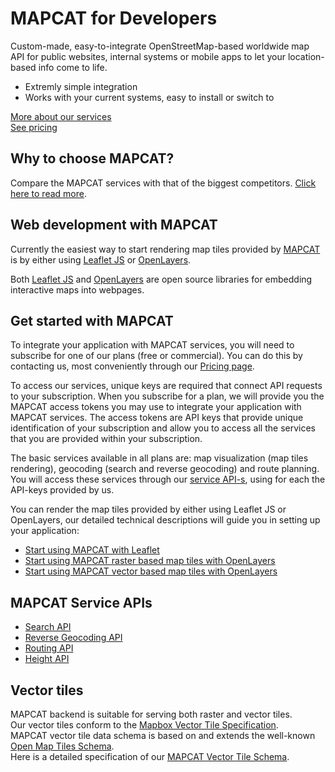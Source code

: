 # MAPCAT for Developers

Custom-made, easy-to-integrate OpenStreetMap-based worldwide map API for public websites, internal systems or mobile apps to let your location-based info come to life.
- Extremly simple integration
- Works with your current systems, easy to install or switch to

[More about our services](https://pro.mapcat.com/services/)  
[See pricing](https://pro.mapcat.com/planpricing/)

## Why to choose MAPCAT?

Compare the MAPCAT services with that of the biggest competitors. [Click here to read more](development-comparison/index.md).

## Web development with MAPCAT

Currently the easiest way to start rendering map tiles provided by [MAPCAT](https://mapcat.com) is by either using [Leaflet JS](http://leafletjs.com) or [OpenLayers](http://openlayers.org).

Both [Leaflet JS](http://leafletjs.com) and [OpenLayers](http://openlayers.org) are open source libraries for embedding interactive maps into webpages.

## Get started with MAPCAT

To integrate your application with MAPCAT services, you will need to subscribe for one of our plans (free or commercial). You can do this by contacting us, most conveniently through our [Pricing page](https://pro.mapcat.com/planpricing/).

To access our services, unique keys are required that connect API requests to your subscription. When you subscribe for a plan, we will provide you the MAPCAT access tokens you may use to integrate your application with MAPCAT services. The access tokens are API keys that provide unique identification of your subscription and allow you to access all the services that you are provided within your subscription.

The basic services available in all plans are: map visualization (map tiles rendering), geocoding (search and reverse geocoding) and route planning. You will access these services through our [service API-s](./index.html#mapcat-service-apis), using for each the API-keys provided by us.

You can render the map tiles provided by either using Leaflet JS or OpenLayers, our detailed technical descriptions will guide you in setting up your application:

* [Start using MAPCAT with Leaflet](development-frameworks/leaflet.md)
* [Start using MAPCAT raster based map tiles with OpenLayers](development-frameworks/openlayers.md)
* [Start using MAPCAT vector based map tiles with OpenLayers](development-frameworks/openlayers_vt.md)

## MAPCAT Service APIs

* [Search API](./services/search.md)
* [Reverse Geocoding API](./services/invgeocode.md)
* [Routing API](./services/routing.md)
* [Height API](./services/height.md)

## Vector tiles

MAPCAT backend is suitable for serving both raster and vector tiles.  
Our vector tiles conform to the [Mapbox Vector Tile Specification](https://www.mapbox.com/vector-tiles/specification/).  
MAPCAT vector tile data schema is based on and extends the well-known [Open Map Tiles Schema](https://openmaptiles.org/schema/).  
Here is a detailed specification of our [MAPCAT Vector Tile Schema](./vt-spec/vt-spec-01.md).
